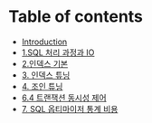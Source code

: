 # Table of contents

* [Introduction](README.md)
* [1.SQL 처리 과정과 IO](<markdowns/1.SQL 처리 과정과 IO (1).md>)
* [2.인덱스 기본](<markdowns/2.인덱스 기본 (1).md>)
* [3. 인덱스 튜닝](<markdowns/3. 인덱스 튜닝.md>)
* [4. 조인 튜닝](<markdowns/4. 조인 튜닝.md>)
* [6.4 트랜잭션 동시성 제어](<markdowns/6.4 트랜잭션 동시성 제어 (1).md>)
* [7. SQL 옵티마이저 통계 비용](<markdowns/7. SQL 옵티마이저 통계 비용 (1).md>)
